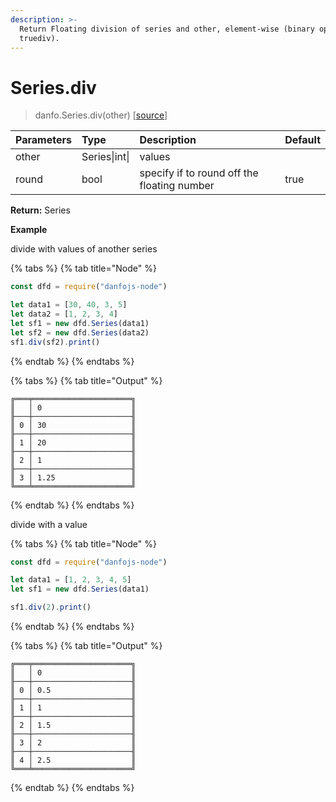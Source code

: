 ```yaml
---
description: >-
  Return Floating division of series and other, element-wise (binary operator
  truediv).
---
```


# Series.div

> danfo.Series.div\(other\)  \[[source](https://github.com/opensource9ja/danfojs/blob/master/danfojs/src/core/series.js#L188)\]

| Parameters | Type | Description | Default |
| :--- | :--- | :--- | :--- |
| other | Series\|int\| | values  |  |
| round | bool | specify if to round off the floating number | true |

**Return:** Series

**Example**

divide with values of another series

{% tabs %}
{% tab title="Node" %}
```javascript
const dfd = require("danfojs-node")

let data1 = [30, 40, 3, 5]
let data2 = [1, 2, 3, 4]
let sf1 = new dfd.Series(data1)
let sf2 = new dfd.Series(data2)
sf1.div(sf2).print()
```
{% endtab %}
{% endtabs %}

{% tabs %}
{% tab title="Output" %}
```text
╔═══╤══════════════════════╗
║   │ 0                    ║
╟───┼──────────────────────╢
║ 0 │ 30                   ║
╟───┼──────────────────────╢
║ 1 │ 20                   ║
╟───┼──────────────────────╢
║ 2 │ 1                    ║
╟───┼──────────────────────╢
║ 3 │ 1.25                 ║
╚═══╧══════════════════════╝
```
{% endtab %}
{% endtabs %}

divide with a value

{% tabs %}
{% tab title="Node" %}
```javascript
const dfd = require("danfojs-node")

let data1 = [1, 2, 3, 4, 5]
let sf1 = new dfd.Series(data1)

sf1.div(2).print()
```
{% endtab %}
{% endtabs %}

{% tabs %}
{% tab title="Output" %}
```text
╔═══╤══════════════════════╗
║   │ 0                    ║
╟───┼──────────────────────╢
║ 0 │ 0.5                  ║
╟───┼──────────────────────╢
║ 1 │ 1                    ║
╟───┼──────────────────────╢
║ 2 │ 1.5                  ║
╟───┼──────────────────────╢
║ 3 │ 2                    ║
╟───┼──────────────────────╢
║ 4 │ 2.5                  ║
╚═══╧══════════════════════╝
```
{% endtab %}
{% endtabs %}

